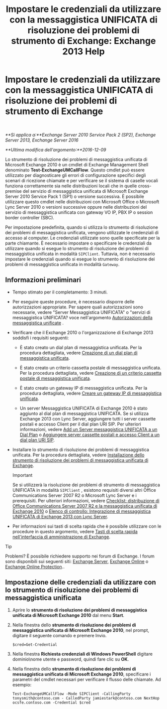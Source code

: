 ﻿---
title: 'Impostare le credenziali da utilizzare con la messaggistica UNIFICATA di risoluzione dei problemi di strumento di Exchange: Exchange 2013 Help'
TOCTitle: Impostare le credenziali da utilizzare con la messaggistica UNIFICATA di risoluzione dei problemi di strumento di Exchange
ms:assetid: 542b7718-9345-40cc-bcb2-e307e70a1fa2
ms:mtpsurl: https://technet.microsoft.com/it-it/library/Ff630916(v=EXCHG.150)
ms:contentKeyID: 56269833
ms.date: 05/22/2018
mtps_version: v=EXCHG.150
ms.translationtype: MT
---

# Impostare le credenziali da utilizzare con la messaggistica UNIFICATA di risoluzione dei problemi di strumento di Exchange

 

_**Si applica a:**Exchange Server 2010 Service Pack 2 (SP2), Exchange Server 2013, Exchange Server 2016_

_**Ultima modifica dell'argomento:**2016-12-09_

Lo strumento di risoluzione dei problemi di messaggistica unificata di Microsoft Exchange 2010 è un cmdlet di Exchange Management Shell denominato **Test-ExchangeUMCallFlow**. Questo cmdlet può essere utilizzato per diagnosticare gli errori di configurazione specifici degli scenari di ricezione chiamate e per verificare se il sistema di caselle vocali funziona correttamente sia nelle distribuzioni locali che in quelle cross-premise del servizio di messaggistica unificata di Microsoft Exchange Server 2010 Service Pack 1 (SP1) o versione successiva. È possibile utilizzare questo cmdlet nelle distribuzioni con Microsoft Office o Microsoft Lync Server 2010 o versioni successive oppure nelle distribuzioni del servizio di messaggistica unificata con gateway VO IP, PBX IP o session border controller (SBC).

Per impostazione predefinita, quando si utilizza lo strumento di risoluzione dei problemi di messaggistica unificata, vengono utilizzate le credenziali di accesso al computer. Le credenziali utilizzate sono quelle specificate per la parte chiamante. È necessario impostare o specificare le credenziali da utilizzare quando si esegue lo strumento di risoluzione dei problemi di messaggistica unificata in modalità `SIPClient`. Tuttavia, non è necessario impostare le credenziali quando si esegue lo strumento di risoluzione dei problemi di messaggistica unificata in modalità `Gateway`.

## Informazioni preliminari

  - Tempo stimato per il completamento: 3 minuti.

  - Per eseguire queste procedure, è necessario disporre delle autorizzazioni appropriate. Per sapere quali autorizzazioni sono necessarie, vedere "Server Messaggistica UNIFICATA" o "servizi di messaggistica UNIFICATA? voce nell'argomento [Autorizzazioni della messaggistica unificate](unified-messaging-permissions-exchange-2013-help.md) .

  - Verificare che il Exchange 2010 o l'organizzazione di Exchange 2013 soddisfi i requisiti seguenti:
    
      - È stato creato un dial plan di messaggistica unificata. Per la procedura dettagliata, vedere [Creazione di un dial plan di messaggistica unificata](create-a-um-dial-plan-exchange-2013-help.md).
    
      - È stato creato un criterio cassetta postale di messaggistica unificata. Per la procedura dettagliata, vedere [Creazione di un criterio cassetta postale di messaggistica unificata](create-a-um-mailbox-policy-exchange-2013-help.md).
    
      - È stato creato un gateway IP di messaggistica unificata. Per la procedura dettagliata, vedere [Creare un gateway IP di messaggistica unificata](create-a-um-ip-gateway-exchange-2013-help.md).
    
      - Un server Messaggistica UNIFICATA di Exchange 2010 è stato aggiunto al dial plan di messaggistica UNIFICATA. Se si utilizza Exchange 2013 con Lync Server, aggiungere tutti i server cassette postali e accesso Client per il dial plan URI SIP. Per ulteriori informazioni, vedere [Add un Server messaggistica UNIFICATA a un Dial Plan](https://go.microsoft.com/fwlink/p/?linkid=313051) o [Aggiungere server cassette postali e accesso Client a un dial plan URI SIP](add-mailbox-and-client-access-servers-to-a-sip-uri-dial-plan-exchange-2013-help.md).

  - Installare lo strumento di risoluzione dei problemi di messaggistica unificata. Per la procedura dettagliata, vedere [Installazione dello strumento di risoluzione dei problemi di messaggistica unificata di Exchange](install-the-exchange-um-troubleshooting-tool-exchange-2013-help.md).
    

    > [!IMPORTANT]
    > Se si utilizzerà la risoluzione dei problemi di strumento di messaggistica UNIFICATA in modalità <CODE>SIPClient</CODE> , esistono requisiti diversi altri Office Communications Server 2007 R2 o Microsoft Lync Server e i prerequisiti. Per ulteriori informazioni, vedere <A href="https://go.microsoft.com/fwlink/p/?linkid=311961">Checklist: distribuzione di Office Communications Server 2007 R2 e la messaggistica unificata di Exchange 2010</A> o <A href="checklist-integrate-exchange-2013-um-with-lync-server-exchange-2013-help.md">Elenco di controllo: Integrazione di messaggistica UNIFICATA di Exchange 2013 con Lync Server</A>.



  - Per informazioni sui tasti di scelta rapida che è possibile utilizzare con le procedure in questo argomento, vedere [Tasti di scelta rapida nell'interfaccia di amministrazione di Exchange](keyboard-shortcuts-in-the-exchange-admin-center-exchange-online-protection-help.md).


> [!TIP]
> Problemi? È possibile richiedere supporto nei forum di Exchange. I forum sono disponibili sui seguenti siti: <A href="https://go.microsoft.com/fwlink/p/?linkid=60612">Exchange Server</A>, <A href="https://go.microsoft.com/fwlink/p/?linkid=267542">Exchange Online</A> o <A href="https://go.microsoft.com/fwlink/p/?linkid=285351">Exchange Online Protection</A>..



## Impostazione delle credenziali da utilizzare con lo strumento di risoluzione dei problemi di messaggistica unificata

1.  Aprire lo **strumento di risoluzione dei problemi di messaggistica unificata di Microsoft Exchange 2010** dal menu **Start**.

2.  Nella finestra dello **strumento di risoluzione dei problemi di messaggistica unificata di Microsoft Exchange 2010**, nel prompt, digitare il seguente comando e premere Invio.
    
        $cred=Get-Credential

3.  Nella finestra **Richiesta credenziali di Windows PowerShell** digitare dominio\\nome utente e password, quindi fare clic su **OK**.

4.  Nella finestra dello **strumento di risoluzione dei problemi di messaggistica unificata di Microsoft Exchange 2010**, specificare i parametri del cmdlet necessari per verificare il flusso delle chiamate. Ad esempio:
    
        Test-ExchangeUMCallFlow -Mode SIPClient -CallingParty tonysmith@contoso.com - CalledParty jamiestark@contoso.com NextHop ocsfe.contoso.com -Credential $cred

